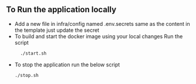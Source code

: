 [//]: # (SPDX-FileCopyrightText: 2024 PNED G.I.E.)

[//]: # ()
[//]: # (SPDX-License-Identifier: Apache-2.0)
## To Run the application locally 

* Add a new file in infra/config named .env.secrets same as the content in the template just update the secret
* To build and start the docker image using your local changes Run the script
    ```bash
      ./start.sh

* To stop the application run the below script
  ```bash
  ./stop.sh